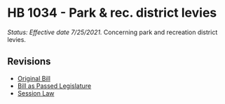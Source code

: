 # HB 1034 - Park & rec. district levies
*Status: Effective date 7/25/2021.*
Concerning park and recreation district levies.

## Revisions
* [Original Bill](1/)
* [Bill as Passed Legislature](1/)
* [Session Law](1/)